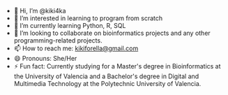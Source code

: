 - 👋 Hi, I’m @kiki4ka
- 👀 I’m interested in learning to program from scratch
- 🌱 I’m currently learning Python, R, SQL
- 💞️ I’m looking to collaborate on bioinformatics projects and any other programming-related projects.
- 📫 How to reach me: kikiforella@gmail.com
- 😄 Pronouns: She/Her
- ⚡ Fun fact: Currently studying for a Master's degree in Bioinformatics at the University of Valencia and a Bachelor's degree in Digital and Multimedia Technology at the Polytechnic University of Valencia.

<!---
kiki4ka/kiki4ka is a ✨ special ✨ repository because its `README.md` (this file) appears on your GitHub profile.
You can click the Preview link to take a look at your changes.
--->
